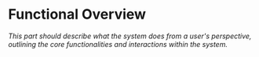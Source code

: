 <!-- Space: EGB -->
<!-- Parent: { cookiecutter.software_system_name } Software Guidebook -->
<!-- Title: { cookiecutter.software_system_name } Functional Overview -->

# Functional Overview

_This part should describe what the system does from a user's perspective, outlining the core functionalities
and interactions within the system._